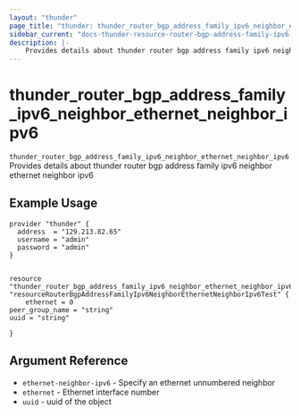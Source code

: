 ```yaml
---
layout: "thunder"
page_title: "thunder: thunder_router_bgp_address_family_ipv6_neighbor_ethernet_neighbor_ipv6"
sidebar_current: "docs-thunder-resource-router-bgp-address-family-ipv6-neighbor-ethernet-neighbor-ipv6"
description: |-
    Provides details about thunder router bgp address family ipv6 neighbor ethernet neighbor ipv6 resource for A10
---
```


# thunder\_router\_bgp\_address\_family\_ipv6\_neighbor\_ethernet\_neighbor\_ipv6

`thunder_router_bgp_address_family_ipv6_neighbor_ethernet_neighbor_ipv6` Provides details about thunder router bgp address family ipv6 neighbor ethernet neighbor ipv6
## Example Usage


```hcl
provider "thunder" {
  address  = "129.213.82.65"
  username = "admin"
  password = "admin"
}


resource "thunder_router_bgp_address_family_ipv6_neighbor_ethernet_neighbor_ipv6" "resourceRouterBgpAddressFamilyIpv6NeighborEthernetNeighborIpv6Test" {
	ethernet = 0
peer_group_name = "string"
uuid = "string"
 
}

```

## Argument Reference

* `ethernet-neighbor-ipv6` - Specify an ethernet unnumbered neighbor
* `ethernet` - Ethernet interface number
* `uuid` - uuid of the object

